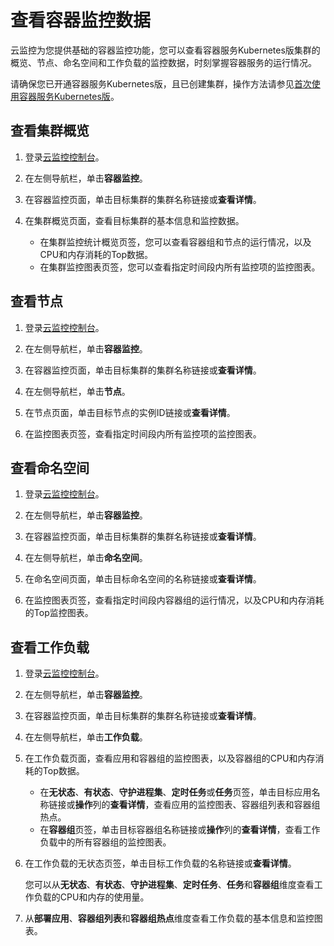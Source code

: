 # 查看容器监控数据

云监控为您提供基础的容器监控功能，您可以查看容器服务Kubernetes版集群的概览、节点、命名空间和工作负载的监控数据，时刻掌握容器服务的运行情况。

请确保您已开通容器服务Kubernetes版，且已创建集群，操作方法请参见[首次使用容器服务Kubernetes版](/intl.zh-CN/快速入门/首次使用容器服务Kubernetes版.md)。

## 查看集群概览

1.  登录[云监控控制台](https://cms-intl.console.aliyun.com)。

2.  在左侧导航栏，单击**容器监控**。

3.  在容器监控页面，单击目标集群的集群名称链接或**查看详情**。

4.  在集群概览页面，查看目标集群的基本信息和监控数据。

    -   在集群监控统计概览页签，您可以查看容器组和节点的运行情况，以及CPU和内存消耗的Top数据。
    -   在集群监控图表页签，您可以查看指定时间段内所有监控项的监控图表。

## 查看节点

1.  登录[云监控控制台](https://cms-intl.console.aliyun.com)。

2.  在左侧导航栏，单击**容器监控**。

3.  在容器监控页面，单击目标集群的集群名称链接或**查看详情**。

4.  在左侧导航栏，单击**节点**。

5.  在节点页面，单击目标节点的实例ID链接或**查看详情**。

6.  在监控图表页签，查看指定时间段内所有监控项的监控图表。


## 查看命名空间

1.  登录[云监控控制台](https://cms-intl.console.aliyun.com)。

2.  在左侧导航栏，单击**容器监控**。

3.  在容器监控页面，单击目标集群的集群名称链接或**查看详情**。

4.  在左侧导航栏，单击**命名空间**。

5.  在命名空间页面，单击目标命名空间的名称链接或**查看详情**。

6.  在监控图表页签，查看指定时间段内容器组的运行情况，以及CPU和内存消耗的Top监控图表。


## 查看工作负载

1.  登录[云监控控制台](https://cms-intl.console.aliyun.com)。

2.  在左侧导航栏，单击**容器监控**。

3.  在容器监控页面，单击目标集群的集群名称链接或**查看详情**。

4.  在左侧导航栏，单击**工作负载**。

5.  在工作负载页面，查看应用和容器组的监控图表，以及容器组的CPU和内存消耗的Top数据。

    -   在**无状态**、**有状态**、**守护进程集**、**定时任务**或**任务**页签，单击目标应用名称链接或**操作**列的**查看详情**，查看应用的监控图表、容器组列表和容器组热点。
    -   在**容器组**页签，单击目标容器组名称链接或**操作**列的**查看详情**，查看工作负载中的所有容器组的监控图表。
6.  在工作负载的无状态页签，单击目标工作负载的名称链接或**查看详情**。

    您可以从**无状态**、**有状态**、**守护进程集**、**定时任务**、**任务**和**容器组**维度查看工作负载的CPU和内存的使用量。

7.  从**部署应用**、**容器组列表**和**容器组热点**维度查看工作负载的基本信息和监控图表。


